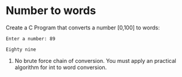 # Number to words

Create a C Program that converts a number [0,100] to words:

`Enter a number: 89`

`Eighty nine`

1. No brute force chain of conversion. You must apply an practical algorithm for int to word conversion.
